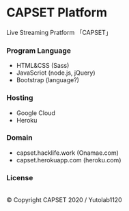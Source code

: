 # CAPSET Platform

Live Streaming Pratform 「CAPSET」

<h3>Program Language</h3>
<ul>
<li>HTML&CSS (Sass)</li>
<li>JavaScriot (node.js, jQuery)</li>
<li>Bootstrap (language?)</li>
</ul>

<h3>Hosting</h3>
<ul>
  <li>Google Cloud</li>
  <li>Heroku</li>
</ul>

<h3>Domain</h3>
<ul>
  <li>capset.hacklife.work (Onamae.com)</li>
  <li>capset.herokuapp.com (heroku.com)</li>
</ul>

<h3>License</h3><br>
©︎ Copyright CAPSET 2020 / Yutolab1120
